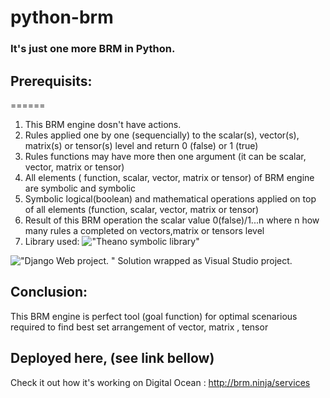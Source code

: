 # python-brm
### It's just one more BRM in Python.

## Prerequisits:
======
1. This BRM engine dosn't have actions. 
2. Rules applied one by one (sequencially) to the scalar(s), vector(s), matrix(s) or tensor(s) level and return 0 (false) or 1 (true)
3. Rules functions may have more then one argument (it can be scalar, vector, matrix or tensor)
4. All elements ( function, scalar, vector, matrix or tensor) of BRM engine are symbolic and symbolic 
5. Symbolic logical(boolean) and mathematical operations applied on top of all elements (function, scalar, vector, matrix or tensor)
6. Result of this BRM  operation the scalar value 0(false)/1...n  where n how many rules a completed on vectors,matrix or tensors  level 
7. Library used: 
!["Theano symbolic library"](http://deeplearning.net/software/theano
"Theano is best from the best. Theano is a Python library that allows you to define, optimize, and evaluate mathematical expressions involving multi-dimensional arrays efficiently. Theano features:
tight integration with NumPy – Use numpy.ndarray in Theano-compiled functions.
transparent use of a GPU – Perform data-intensive computations much faster than on a CPU.
efficient symbolic differentiation – Theano does your derivatives for functions with one or many inputs.
speed and stability optimizations – Get the right answer for log(1+x) even when x is really tiny.
dynamic C code generation – Evaluate expressions faster.
extensive unit-testing and self-verification – Detect and diagnose many types of errors.")

!["Django Web project. "](https://realpython.com/learn/start-django/ )
Solution wrapped as Visual Studio project.
##  Conclusion:
This BRM engine is perfect tool (goal function) for optimal scenarious required to find best set arrangement of vector, matrix , tensor
## Deployed here, (see link bellow)
Check it out how it's working on Digital Ocean : http://brm.ninja/services
